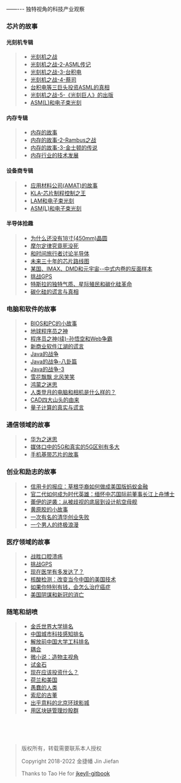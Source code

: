
——--- 独特视角的科技产业观察

### 芯片的故事

#### 光刻机专辑

> * [光刻机之战](/jekyll/2022-05-01-Semiconductor.html#1-光刻机之战/)
> * [光刻机之战-2-ASML传记](/jekyll/2022-05-01-Semiconductor.html#2-光刻机之战2-asml传记)
> * [光刻机之战-3-台积电](/jekyll/2022-05-01-Semiconductor.html#3-光刻机之战-3台积电)
> * [光刻机之战-4-蔡司](/jekyll/2022-05-01-Semiconductor.html#4-光刻机之战-4蔡司)
> * [台积电等三巨头投资ASML的真相](/jekyll/2022-05-01-Semiconductor.html#5-台积电等三巨头投资ASML的真相)
> * [光刻机之战-5-《光刻巨人》的出版](/jekyll/2022-05-01-Semiconductor.html#6-光刻巨人的出版)
> * [ASM(L)和电子束光刻](/jekyll/2022-05-01-Semiconductor.html#4-asml和电子束光刻)


#### 内存专辑

> * [内存的故事](/jekyll/2022-05-01-Semiconductor.html#1-内存的故事)
> * [内存的故事-2-Rambus之战](/jekyll/2022-05-01-Semiconductor.html#2-内存的故事-2-rambus之战)
> * [内存的故事-3-金士顿的传说](/jekyll/2022-05-01-Semiconductor.html#3-内存的故事-3-金士顿的传说)
> * [内存行业的技术发展](/jekyll/2022-05-01-Semiconductor.html#4-内存行业的技术发展)

#### 设备商专辑

> * [应用材料公司(AMAT)的故事](/jekyll/2022-05-01-Semiconductor.html#1-应用材料公司amat的故事)
> * [KLA-芯片制程控制之王](/jekyll/2022-05-01-Semiconductor.html#2-kla-芯片制程控制之王)
> * [LAM和电子束光刻](/jekyll/2022-05-01-Semiconductor.html#3-lam和电子束光刻)
> * [ASM(L)和电子束光刻](/jekyll/2022-05-01-Semiconductor.html#4-asml和电子束光刻)

#### 半导体拾趣

> * [为什么还没有18寸(450mm)晶圆](/jekyll/2022-05-01-Semiconductor.html#1-为什么还没有18寸450mm晶圆)
> * [摩尔定律究竟死没死](/jekyll/2022-05-01-Semiconductor.html#2-摩尔定律究竟死没死)
> * [和时间旅行者讨论半导体](/jekyll/2022-05-01-Semiconductor.html#3-和时间旅行者讨论半导体)
> * [未来三十年的芯片路线图](/jekyll/2022-05-01-Semiconductor.html#4-未来三十年的芯片路线图)
> * [某国、IMAX、DMD和元宇宙--中式内卷的反面样本](/jekyll/2022-05-01-Semiconductor.html#5-某国imaxdmd和元宇宙中式内卷的反面样本)
> * [挑战GPS](/jekyll/2022-05-01-Medicine.html#2-挑战gps)
> * [特斯拉的独特气质、星际殖民和碳化硅革命](/jekyll/2022-05-01-Semiconductor.html#6-特斯拉的独特气质星际殖民和碳化硅革命)
> * [碳化硅的谎言与真相](/jekyll/2022-05-01-Semiconductor.html#2-碳化硅的谎言与真相)


### 电脑和软件的故事

> * [BIOS和PC的小故事](/jekyll/2022-05-01-Software.html#1-bios和pc的小故事)
> * [地球程序员之神](/jekyll/2022-05-01-Software.html#2-地球程序员之神)
> * [程序员之神(续)-孙悟空和Web争霸](/jekyll/2022-05-01-Software.html#3-程序员之神续-孙悟空和web争霸)
> * [新商业软件江湖的谎言](/jekyll/2022-05-01-Software.html#4-新商业软件江湖的谎言)
> * [Java的战争](/jekyll/2022-05-01-Software.html#5-java的战争)
> * [Java的战争-八卦篇](/jekyll/2022-05-01-Software.html#6-java的战争-八卦篇)
> * [Java的战争-3](/jekyll/2022-05-01-Software.html#7-java的战争-3)
> * [雪花飘飘 北风笑笑](/jekyll/2022-05-01-Software.html#8-雪花飘飘-北风笑笑)
> * [鸿蒙之迷思](/jekyll/2022-05-01-Software.html#9-鸿蒙之迷思)
> * [人类登月的电脑和相机是什么样的？](/jekyll/2022-05-01-Software.html#10-人类登月的电脑和相机是什么样的)
> * [CAD四大山头的由来](/jekyll/2022-05-01-Software.html#11-cad四大山头的由来)
> * [量子计算的真实与谎言](/jekyll/2022-05-01-Software.html#12-量子计算的真实与谎言)


### 通信领域的故事

> * [华为之迷思](/jekyll/2022-05-01-Telecom.html#1-华为之迷思)
> * [媒体口中的5G和真实的5G区别有多大](/jekyll/2022-05-01-Telecom.html#2-媒体口中的5g和真实的5g区别有多大)
> * [手机基带芯片的故事](/jekyll/2022-05-01-Telecom.html#3-手机基带芯片的故事)

### 创业和励志的故事

> * [信用卡的报应：草根华裔如何做成美国版蚂蚁金融](/jekyll/2022-05-01-Inspiration.html#1-信用卡的报应草根华裔如何做成美国版蚂蚁金融)
> * [官二代如何成为时代英雄：缅怀中芯国际前董事长江上舟博士](/jekyll/2022-05-01-Inspiration.html#2-官二代如何成为时代英雄缅怀中芯国际前董事长江上舟博士)
> * [蕾伊的逆袭：从被歧视的底层到设计航空母舰]()
> * [黄原胶的小故事](/jekyll/2022-05-01-Inspiration.html#3-蕾伊的逆袭从被歧视的底层到设计航空母舰)
> * [一次有名的清华创业失败](/jekyll/2022-05-01-Inspiration.html#5-一次有名的清华创业失败)
> * [一个男人的终极浪漫](/jekyll/2022-05-01-Inspiration.html#6-一个男人的终极浪漫)

### 医疗领域的故事

> * [战胜口腔溃疡](/jekyll/2022-05-01-Medicine.html#1-战胜口腔溃疡)
> * [挑战GPS](/jekyll/2022-05-01-Medicine.html#2-挑战gps)
> * [现在医学有多发达了？](/jekyll/2022-05-01-Medicine.html#3-现在医学有多发达了)
> * [核酸检测：改变当今中国的美国技术](/jekyll/2022-05-01-Medicine.html#3-改变了当今中国的美国技术)
> * [如果你特别有钱，会怎么治疗癌症](/jekyll/2022-05-01-Medicine.html#4-如果你特别有钱，会怎么治疗癌症)
> * [美国阴谋和新冠的消亡](/jekyll/2022-05-01-Sketch.html#14-美国阴谋和新冠的消亡)

### 随笔和胡喷

> * [金氏世界大学排名](/jekyll/2022-05-01-Sketch.html#1-金氏世界大学排名)
> * [中国城市科技感知排名](/jekyll/2022-05-01-Sketch.html#2-中国城市科技感知排名)
> * [解放前中国大学工科排名](/jekyll/2022-05-01-Sketch.html#1-解放前中国大学工科排名)
> * [耦合](/jekyll/2022-05-01-Sketch.html#4-耦合)
> * [微小说：造物主视角](/jekyll/2022-05-01-Sketch.html#5-微小说造物主视角)
> * [试金石](/jekyll/2022-05-01-Sketch.html#6-试金石)
> * [现在应该投资什么？](/jekyll/2022-05-01-Sketch.html#7-现在应该投资什么)
> * [荷兰和美国](/jekyll/2022-05-01-Sketch.html#9-荷兰和美国)
> * [愚蠢的人类](/jekyll/2022-05-01-Sketch.html#10-愚蠢的人类)
> * [索尼的古董](/jekyll/2022-05-01-Sketch.html#11-索尼的古董)
> * [出乎意料的北京环球影城](/jekyll/2022-05-01-Sketch.html#12-出乎意料的北京环球影城)
> * [用区块链管理炒股群](/jekyll/2022-05-01-Sketch.html#13-用区块链管理炒股群)

	

  
<br>
<br>
<br>


> 版权所有，转载需要联系本人授权
> 
> Copyright 2018-2022 金捷幡 Jin Jiefan
> 
> Thanks to Tao He for [jkeyll-gitbook](https://github.com/sighingnow/jekyll-gitbook/)
